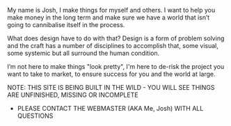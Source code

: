 My name is Josh, I make things for myself and others. I want to help you make money in the long term and make sure we have a world that isn’t going to cannibalise itself in the process. 

What does design have to do with that? Design is a form of problem solving and the craft has a number of disciplines to accomplish that, some visual, some systemic  but all surround the human condition.

I’m not here to make things "look pretty", I'm here to de-risk the project you want to take to market, to ensure success for you and the world at large.


NOTE: THIS SITE IS BEING BUILT IN THE WILD - YOU WILL SEE THINGS ARE UNFINISHED, MISSING OR INCOMPLETE

- PLEASE CONTACT THE WEBMASTER (AKA Me, Josh) WITH ALL QUESTIONS
